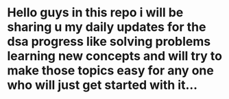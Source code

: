 # Hello guys in this repo i will be sharing u my daily updates for the dsa progress like solving problems learning new concepts and will try to make those topics easy for any one who will just get started with it...
